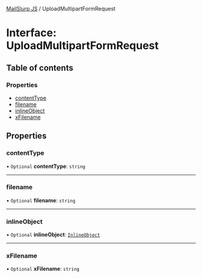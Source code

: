 [MailSlurp JS](../README.md) / UploadMultipartFormRequest

# Interface: UploadMultipartFormRequest

## Table of contents

### Properties

- [contentType](UploadMultipartFormRequest.md#contenttype)
- [filename](UploadMultipartFormRequest.md#filename)
- [inlineObject](UploadMultipartFormRequest.md#inlineobject)
- [xFilename](UploadMultipartFormRequest.md#xfilename)

## Properties

### contentType

• `Optional` **contentType**: `string`

___

### filename

• `Optional` **filename**: `string`

___

### inlineObject

• `Optional` **inlineObject**: [`InlineObject`](InlineObject.md)

___

### xFilename

• `Optional` **xFilename**: `string`
